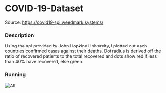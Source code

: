 # COVID-19-Dataset

Source: https://covid19-api.weedmark.systems/

### Description 
Using the api provided by John Hopkins University, I plotted out each countries confirmed cases against their deaths. Dot radius is derived off the ratio of recovered patients to the total recovered and dots show red if less than 40% have recovered, else green.

### Running
![Alt](https://github.com/marscolony2040/COVID-19-Dataset/blob/master/example.gif)
